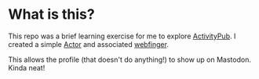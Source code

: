 # What is this?

This repo was a brief learning exercise for me to explore [ActivityPub](https://www.w3.org/TR/activitypub/). I created a simple [Actor](https://www.w3.org/TR/activitypub/#actors) and associated [webfinger](https://webfinger.net/).

This allows the profile (that doesn't do anything!) to show up on Mastodon. Kinda neat!

